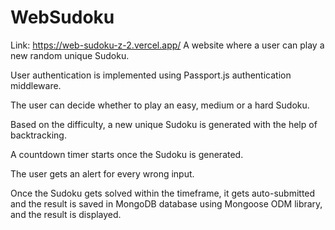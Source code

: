 # WebSudoku
Link: https://web-sudoku-z-2.vercel.app/
A website where a user can play a new random unique Sudoku.

User authentication is implemented using Passport.js authentication middleware.

The user can decide whether to play an easy, medium or a hard Sudoku.

Based on the difficulty, a new unique Sudoku is generated with the help of backtracking.

A countdown timer starts once the Sudoku is generated.

The user gets an alert for every wrong input.

Once the Sudoku gets solved within the timeframe, it gets auto-submitted and the result is saved in
MongoDB database using Mongoose ODM library, and the result is displayed.

